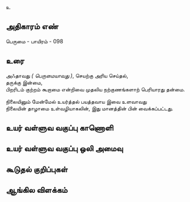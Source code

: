 உ


## அதிகாரம் எண்

பெருமை - பாயிரம் - 098 	
## உரை

அஃதாவது _( பெருமையாவது )_, 
செயற்கு அரிய செய்தல்,  
தருக்கு இன்மை,  
பிறரிடம் குற்றம் கூறாமை என்றிவை 
முதலிய நற்குணங்களாற் பெரியாரது தன்மை.

நிலையினும் மேன்மேல் உயர்த்தல் பயத்தவாய இவை உளவாவது  
நிலையின் தாழாமை உள்வழியாகலின்,
இது மானத்தின் பின் வைக்கப்பட்டது.


## உயர் வள்ளுவ வகுப்பு காணொளி


## உயர் வள்ளுவ வகுப்பு ஒலி அமைவு 


## கூடுதல் குறிப்புகள்


## ஆங்கில விளக்கம்

